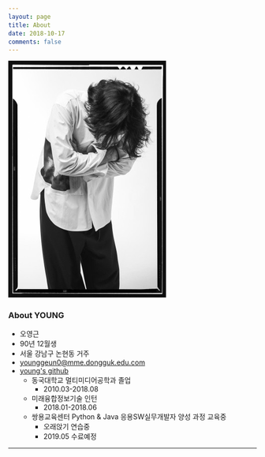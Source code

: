 ```yaml
---
layout: page
title: About
date: 2018-10-17
comments: false
---
```


![profile_img](https://github.com/younggeun0/younggeun0.github.io/blob/master/assets/img/profile.jpg?raw=true)

### **About YOUNG**

* 오영근
* 90년 12월생
* 서울 강남구 논현동 거주
* younggeun0@mme.dongguk.edu.com
* <a href="https://github.com/younggeun0">young's github</a>
  - 동국대학교 멀티미디어공학과 졸업
    + 2010.03-2018.08
  - 미래융합정보기술 인턴
    + 2018.01-2018.06
  - 쌍용교육센터 Python & Java 응용SW실무개발자 양성 과정 교육중
    + 오래앉기 연습중
    + 2019.05 수료예정

<hr/>